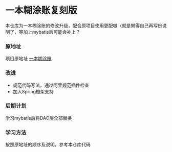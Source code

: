# 一本糊涂账复刻版

本仓库为一本糊涂账的修改升级，配合原项目使用更配嗷（就是懒得自己再写份说明了，等加上mybatis后可能会补上？

### 原地址

项目原地址	[一本糊涂账][hutubill]

### 改进

- 规范代码写法，通过阿里规范插件检查
- 加入Spring框架支持

### 后期计划

学习mybatis后将DAO层全部替换

### 学习方法

按照原地址的顺序及说明，参考本仓库代码

[hutubill]:https://how2j.cn/k/hutubill/hutubill-tutorials/710.html?p=152524